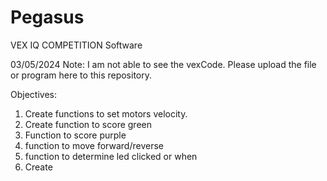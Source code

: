 # Pegasus
VEX IQ COMPETITION Software


03/05/2024
Note: I am not able to see the vexCode. Please upload the file or program here to this repository. 

Objectives:
1. Create functions to set motors velocity.
2. Create function to score green
3. Function to score purple
4. function to move forward/reverse
5. function to determine led clicked or when
6. Create 
